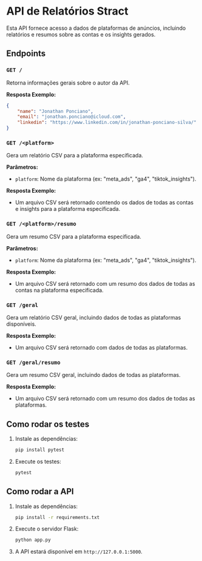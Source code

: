 
# API de Relatórios Stract

Esta API fornece acesso a dados de plataformas de anúncios, incluindo relatórios e resumos sobre as contas e os insights gerados.

## Endpoints

### `GET /`

Retorna informações gerais sobre o autor da API.

**Resposta Exemplo:**

```json
{
    "name": "Jonathan Ponciano",
    "email": "jonathan.ponciano@icloud.com",
    "linkedin": "https://www.linkedin.com/in/jonathan-ponciano-silva/"
}
```

### `GET /<platform>`

Gera um relatório CSV para a plataforma especificada.

**Parâmetros:**

- `platform`: Nome da plataforma (ex: "meta_ads", "ga4", "tiktok_insights").

**Resposta Exemplo:**
- Um arquivo CSV será retornado contendo os dados de todas as contas e insights para a plataforma especificada.

### `GET /<platform>/resumo`

Gera um resumo CSV para a plataforma especificada.

**Parâmetros:**

- `platform`: Nome da plataforma (ex: "meta_ads", "ga4", "tiktok_insights").

**Resposta Exemplo:**
- Um arquivo CSV será retornado com um resumo dos dados de todas as contas na plataforma especificada.

### `GET /geral`

Gera um relatório CSV geral, incluindo dados de todas as plataformas disponíveis.

**Resposta Exemplo:**
- Um arquivo CSV será retornado com dados de todas as plataformas.

### `GET /geral/resumo`

Gera um resumo CSV geral, incluindo dados de todas as plataformas.

**Resposta Exemplo:**
- Um arquivo CSV será retornado com um resumo dos dados de todas as plataformas.

## Como rodar os testes

1. Instale as dependências:

   ```bash
   pip install pytest
   ```

2. Execute os testes:

   ```bash
   pytest
   ```

## Como rodar a API

1. Instale as dependências:

   ```bash
   pip install -r requirements.txt
   ```

2. Execute o servidor Flask:

   ```bash
   python app.py
   ```

3. A API estará disponível em `http://127.0.0.1:5000`.
